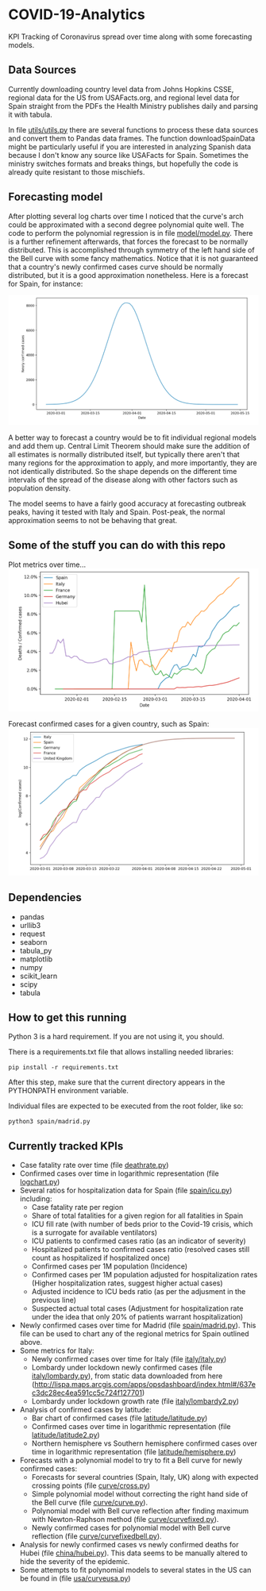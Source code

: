 # COVID-19-Analytics
KPI Tracking of Coronavirus spread over time along with some forecasting models.

## Data Sources
Currently downloading country level data from Johns Hopkins CSSE, regional data for the
US from  USAFacts.org, and regional level data for Spain straight from the PDFs the
Health Ministry publishes daily and parsing it with tabula.

In file [utils/utils.py](utils/utils.py) there are several functions to process these data sources and convert
them to Pandas data frames. The function downloadSpainData might be particularly useful if
you are interested in analyzing Spanish data because I don't know any source like USAFacts
for Spain. Sometimes the ministry switches formats and breaks things, but hopefully the code
is already quite resistant to those mischiefs.

## Forecasting model

After plotting several log charts over time I noticed that the curve's arch could be approximated with a
second degree polynomial quite well. The code to perform the polynomial regression is in file [model/model.py](model/model.py).
There is a further refinement afterwards, that forces the forecast to be normally distributed. This is accomplished
through symmetry of the left hand side of the Bell curve with some fancy mathematics. Notice that it is not
guaranteed that a country's newly confirmed cases curve should be normally distributed, but it is a good approximation
nonetheless. Here is a forecast for Spain, for instance:

![Newly confirmed cases](/imgs/forecast.png)

A better way to forecast a country would be to fit individual regional models and add them up.
Central Limit Theorem should make sure the addition of all estimates is normally distributed itself, but typically 
there aren't that many regions for the approximation to apply, and more importantly, they are not identically distributed.
So the shape depends on the different time intervals of the spread of the disease along with other factors such
as population density.

The model seems to have a fairly good accuracy at forecasting outbreak peaks, having it tested with Italy and Spain. Post-peak, the normal approximation seems to not be behaving that great.

## Some of the stuff you can do with this repo

Plot metrics over time...
![Plot](/imgs/deathrate.png)

Forecast confirmed cases for a given country, such as Spain:
![ForecastSpain](/imgs/curvefixed.png)

## Dependencies


- pandas
- urllib3
- request
- seaborn
- tabula_py
- matplotlib
- numpy
- scikit_learn
- scipy
- tabula

## How to get this running

Python 3 is a hard requirement. If you are not using it, you should.

There is a requirements.txt file that allows installing needed libraries:

```
pip install -r requirements.txt
```

After this step, make sure that the current directory appears in the PYTHONPATH environment variable.

Individual files are expected to be executed from the root folder, like so:
```
python3 spain/madrid.py
```

## Currently tracked KPIs
- Case fatality rate over time (file [deathrate.py](deathrate.py))
- Confirmed cases over time in logarithmic representation (file [logchart.py](logchart.py))
- Several ratios for hospitalization data for Spain (file [spain/icu.py](spain/icu.py)) including:
  - Case fatality rate per region
  - Share of total fatalities for a given region for all fatalities in Spain
  - ICU fill rate (with number of beds prior to the Covid-19 crisis, which is a surrogate for available ventilators)
  - ICU patients to confirmed cases ratio (as an indicator of severity)
  - Hospitalized patients to confirmed cases ratio (resolved cases still count as hospitalized if hospitalized once)
  - Confirmed cases per 1M population (Incidence) 
  - Confirmed cases per 1M population adjusted for hospitalization rates (Higher hospitalization rates, suggest higher actual cases) 
  - Adjusted incidence to ICU beds ratio (as per the adjusment in the previous line)
  - Suspected actual total cases (Adjustment for hospitalization rate under the idea that only 20% of patients warrant hospitalization)
- Newly confirmed cases over time for Madrid (file [spain/madrid.py](spain/madrid.py)). This file can be used to chart any of the regional metrics for Spain outlined above.
- Some metrics for Italy:
  - Newly confirmed cases over time for Italy (file [italy/italy.py](italy/italy.py))
  - Lombardy under lockdown newly confirmed cases (file [italy/lombardy.py](italy/lombardy.py)), from static data downloaded from here (http://lispa.maps.arcgis.com/apps/opsdashboard/index.html#/637ec3dc28ec4ea591cc5c724f127701)
  - Lombardy under lockdown growth rate (file [italy/lombardy2.py](italy/lombardy2.py))
- Analysis of confirmed cases by latitude:
  - Bar chart of confirmed cases (file [latitude/latitude.py](latitude/latitude.py))  
  - Confirmed cases over time in logarithmic representation (file [latitude/latitude2.py](latitude/latitude2.py))  
  - Northern hemisphere vs Southern hemisphere confirmed cases over time in logarithmic representation (file [latitude/hemisphere.py](latitude/hemisphere.py))  
- Forecasts with a polynomial model to try to fit a Bell curve for newly confirmed cases:
  - Forecasts for several countries (Spain, Italy, UK) along with expected crossing points (file [curve/cross.py](curve/cross.py))
  - Simple polynomial model without correcting the right hand side of the Bell curve (file [curve/curve.py](curve/curve.py)).
  - Polynomial model with Bell curve reflection after finding maximum with Newton-Raphson method  (file [curve/curvefixed.py](curve/curvefixed.py)).
  - Newly confirmed cases for polynomial model with Bell curve reflection (file [curve/curvefixedbell.py](curve/curvefixedbell.py)).
- Analysis for newly confirmed cases vs newly confirmed deaths for Hubei (file [china/hubei.py](china/hubei.py)). This data seems to be manually altered to hide the severity of the epidemic.
- Some attempts to fit polynomial models to several states in the US can be found in (file [usa/curveusa.py](usa/curveusa.py))
